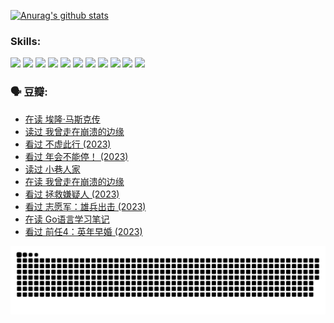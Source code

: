 
[![Anurag's github stats](https://github-readme-stats.vercel.app/api?username=w940853815)](https://github.com/anuraghazra/github-readme-stats)

### Skills:

<code><img height="32" src="https://cdn.jsdelivr.net/npm/simple-icons@v5/icons/python.svg"></code>
<code><img height="32" src="https://cdn.jsdelivr.net/npm/simple-icons@v5/icons/javascript.svg"></code>
<code><img height="32" src="https://cdn.jsdelivr.net/npm/simple-icons@v5/icons/django.svg"></code>
<code><img height="32" src="https://cdn.jsdelivr.net/npm/simple-icons@v5/icons/flask.svg"></code>
<code><img height="32" src="https://cdn.jsdelivr.net/npm/simple-icons@v5/icons/vuetify.svg"></code>
<code><img height="32" src="https://cdn.jsdelivr.net/npm/simple-icons@v5/icons/git.svg"></code>
<code><img height="32" src="https://cdn.jsdelivr.net/npm/simple-icons@v5/icons/docker.svg"></code>
<code><img height="32" src="https://cdn.jsdelivr.net/npm/simple-icons@v5/icons/postgresql.svg"></code>
<code><img height="32" src="https://cdn.jsdelivr.net/npm/simple-icons@v5/icons/elasticsearch.svg"></code>
<code><img height="32" src="https://cdn.jsdelivr.net/npm/simple-icons@v5/icons/macos.svg"></code>
<code><img height="32" src="https://cdn.jsdelivr.net/npm/simple-icons@v5/icons/linux.svg"></code>

### 🗣 豆瓣:

<!-- DOUBAN-ACTIVITIES:START -->
- [在读 埃隆·马斯克传](https://www.douban.com/people/136069238/status/4500417190/?_i=06191952)
- [读过 我曾走在崩溃的边缘](https://www.douban.com/people/136069238/status/4500416754/?_i=06191952)
- [看过 不虚此行‎ (2023)](https://www.douban.com/people/136069238/status/4499973052/?_i=06191952)
- [看过 年会不能停！‎ (2023)](https://www.douban.com/people/136069238/status/4498582002/?_i=06191952)
- [读过 小巷人家](https://www.douban.com/people/136069238/status/4489290935/?_i=06191952)
- [在读 我曾走在崩溃的边缘](https://www.douban.com/people/136069238/status/4489290559/?_i=06191952)
- [看过 拯救嫌疑人‎ (2023)](https://www.douban.com/people/136069238/status/4477421513/?_i=06191952)
- [看过 志愿军：雄兵出击‎ (2023)](https://www.douban.com/people/136069238/status/4465247367/?_i=06191952)
- [在读 Go语言学习笔记](https://www.douban.com/people/136069238/status/4459852901/?_i=06191952)
- [看过 前任4：英年早婚‎ (2023)](https://www.douban.com/people/136069238/status/4458320768/?_i=06191952)
<!-- DOUBAN-ACTIVITIES:END -->


![Snake animation](https://raw.githubusercontent.com/w940853815/w940853815/output/github-contribution-grid-snake.svg)

<!--
**w940853815/w940853815** is a ✨ _special_ ✨ repository because its `README.md` (this file) appears on your GitHub profile.

Here are some ideas to get you started:

- 🔭 I’m currently working on ...
- 🌱 I’m currently learning ...
- 👯 I’m looking to collaborate on ...
- 🤔 I’m looking for help with ...
- 💬 Ask me about ...
- 📫 How to reach me: ...
- 😄 Pronouns: ...
- ⚡ Fun fact: ...
-->
